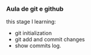 ### Aula de git e github

this stage I learning:

- git initialization
- git add and commit changes
- show commits log.